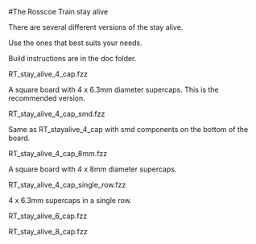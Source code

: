 #The Rosscoe Train stay alive

There are several different versions of the stay alive.


Use the ones that best suits your needs.


Build instructions are in the doc folder.

RT_stay_alive_4_cap.fzz

A square board with 4 x 6.3mm diameter supercaps.  This is the recommended version.

RT_stay_alive_4_cap_smd.fzz

Same as RT_stayalive_4_cap with smd components on the bottom of the board.


RT_stay_alive_4_cap_8mm.fzz

A square board with 4 x 8mm diameter supercaps.

RT_stay_alive_4_cap_single_row.fzz

4 x 6.3mm supercaps in a single row.


RT_stay_alive_6_cap.fzz


RT_stay_alive_8_cap.fzz

